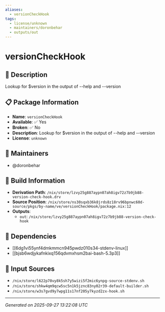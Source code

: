 ```yaml
---
aliases:
  - versionCheckHook
tags:
  - license/unknown
  - maintainers/doronbehar
  - outputs/out
---
```


# versionCheckHook

## 📝 Description

Lookup for $version in the output of --help and --version

## 📋 Package Information

- **Name**: `versionCheckHook`
- **Available**: ✅ Yes
- **Broken**: ✅ No
- **Description**: Lookup for $version in the output of --help and --version
- **License**: `unknown`
## 👥 Maintainers

- @doronbehar


## 🔧 Build Information

- **Derivation Path**: `/nix/store/lzvy25g887aypn07ah8igv72z7b9jb88-version-check-hook.drv`
- **Source Position**: `/nix/store/ns30sqxb36k8jrds8z18rv96bpnwc60d-source/pkgs/by-name/ve/versionCheckHook/package.nix:12`
- **Outputs**:
  - `out`:  `/nix/store/lzvy25g887aypn07ah8igv72z7b9jb88-version-check-hook`

## 🔗 Dependencies

- [[6dg1vi55ynf4dmkmmcn945pwdz010s34-stdenv-linux]]
- [[bjsb6wdjykafnkixq156qdvmxhsm2bai-bash-5.3p3]]

## 📁 Input Sources

- `/nix/store/l622p70vy8k5sh7y5wizi5f2mic6ynpg-source-stdenv.sh`
- `/nix/store/shkw4qm9qcw5sc5n1k5jznc83ny02r39-default-builder.sh`
- `/nix/store/w3s7gvd9y7wpg11s17nf205y7kyzd2zx-hook.sh`

---
*Generated on 2025-09-27 13:22:08 UTC*
